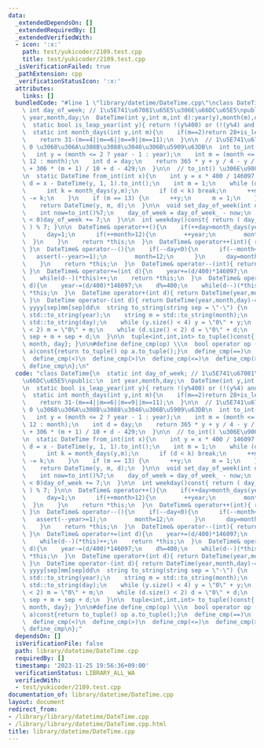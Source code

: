 ```yaml
---
data:
  _extendedDependsOn: []
  _extendedRequiredBy: []
  _extendedVerifiedWith:
  - icon: ':x:'
    path: test/yukicoder/2109.test.cpp
    title: test/yukicoder/2109.test.cpp
  _isVerificationFailed: true
  _pathExtension: cpp
  _verificationStatusIcon: ':x:'
  attributes:
    links: []
  bundledCode: "#line 1 \"library/datetime/DateTime.cpp\"\nclass DateTime{\n  static\
    \ int day_of_week; // 1\u5E741\u67081\u65E5\u306E\u66DC\u65E5\npublic:\n  int\
    \ year,month,day;\n  DateTime(int y,int m,int d):year(y),month(m),day(d){}\n\n\
    \  static bool is_leap_year(int y){ return !(y%400) or (!(y%4) and y%100); }\n\
    \  static int month_days(int y,int m){\n    if(m==2)return 28+is_leap_year(y);\n\
    \    return 31-(m==4||m==6||m==9||m==11);\n  }\n\n  // 1\u5E741\u67081\u65E5\u304C\
    \ 0 \u3068\u306A\u308B\u3088\u3046\u306B\u5909\u63DB\n  int to_int()const{\n \
    \   int y = (month <= 2 ? year - 1 : year);\n    int m = (month <= 2 ? month +\
    \ 12 : month);\n    int d = day;\n    return 365 * y + y / 4 - y / 100 + y / 400\
    \ + 306 * (m + 1) / 10 + d - 429;\n  }\n\n  // to_int() \u306E\u9006\u95A2\u6570\
    \n  static DateTime from_int(int x){\n    int y = x * 400 / 146097 + 1;\n    int\
    \ d = x - DateTime(y, 1, 1).to_int();\n    int m = 1;\n    while (d >= 28) {\n\
    \      int k = month_days(y,m);\n      if (d < k) break;\n      ++m;\n      d\
    \ -= k;\n    }\n    if (m == 13) {\n      ++y;\n      m = 1;\n    }\n    ++d;\n\
    \    return DateTime(y, m, d);\n  }\n\n  void set_day_of_week(int day_of_week_){\n\
    \    int now=to_int()%7;\n    day_of_week = day_of_week_ - now;\n    if(day_of_week\
    \ < 0)day_of_week += 7;\n  }\n\n  int weekday()const{ return ( day_of_week + to_int()\
    \ ) % 7; }\n\n  DateTime& operator++(){\n    if(++day>month_days(year,month)){\n\
    \      day=1;\n      if(++month>12){\n        ++year;\n        month=1;\n    \
    \  }\n    }\n    return *this;\n  }\n  DateTime& operator++(int){ return ++(*this);\
    \ }\n  DateTime& operator--(){\n    if(--day<0){\n      if(--month<0){\n     \
    \   assert(--year>=1);\n        month=12;\n      }\n      day=month_days(year,month);\n\
    \    }\n    return *this;\n  }\n  DateTime& operator--(int){ return --(*this);\
    \ }\n  DateTime& operator+=(int d){\n    year+=(d/400)*146097;\n    d%=400;\n\
    \    while(d--)(*this)++;\n    return *this;\n  }\n  DateTime& operator-=(int\
    \ d){\n    year-=(d/400)*146097;\n    d%=400;\n    while(d--)(*this)--;\n    return\
    \ *this;\n  }\n  DateTime operator+(int d){ return DateTime(year,month,day)+=d;\
    \ }\n  DateTime operator-(int d){ return DateTime(year,month,day)-=d; }\n\n  //\
    \ yyyy[sep]mm[sep]dd\n  string to_string(string sep = \"-\") {\n    string y =\
    \ std::to_string(year);\n    string m = std::to_string(month);\n    string d =\
    \ std::to_string(day);\n    while (y.size() < 4) y = \"0\" + y;\n    while (m.size()\
    \ < 2) m = \"0\" + m;\n    while (d.size() < 2) d = \"0\" + d;\n    return y +\
    \ sep + m + sep + d;\n  }\n\n  tuple<int,int,int> to_tuple()const{ return {year,\
    \ month, day}; }\n\n#define define_cmp(op) \\\n  bool operator op (const DateTime&\
    \ a)const{return to_tuple() op a.to_tuple();}\n  define_cmp(==)\n  define_cmp(!=)\n\
    \  define_cmp(<)\n  define_cmp(>)\n  define_cmp(<=)\n  define_cmp(>=)\n#undef\
    \ define_cmp\n};\n"
  code: "class DateTime{\n  static int day_of_week; // 1\u5E741\u67081\u65E5\u306E\
    \u66DC\u65E5\npublic:\n  int year,month,day;\n  DateTime(int y,int m,int d):year(y),month(m),day(d){}\n\
    \n  static bool is_leap_year(int y){ return !(y%400) or (!(y%4) and y%100); }\n\
    \  static int month_days(int y,int m){\n    if(m==2)return 28+is_leap_year(y);\n\
    \    return 31-(m==4||m==6||m==9||m==11);\n  }\n\n  // 1\u5E741\u67081\u65E5\u304C\
    \ 0 \u3068\u306A\u308B\u3088\u3046\u306B\u5909\u63DB\n  int to_int()const{\n \
    \   int y = (month <= 2 ? year - 1 : year);\n    int m = (month <= 2 ? month +\
    \ 12 : month);\n    int d = day;\n    return 365 * y + y / 4 - y / 100 + y / 400\
    \ + 306 * (m + 1) / 10 + d - 429;\n  }\n\n  // to_int() \u306E\u9006\u95A2\u6570\
    \n  static DateTime from_int(int x){\n    int y = x * 400 / 146097 + 1;\n    int\
    \ d = x - DateTime(y, 1, 1).to_int();\n    int m = 1;\n    while (d >= 28) {\n\
    \      int k = month_days(y,m);\n      if (d < k) break;\n      ++m;\n      d\
    \ -= k;\n    }\n    if (m == 13) {\n      ++y;\n      m = 1;\n    }\n    ++d;\n\
    \    return DateTime(y, m, d);\n  }\n\n  void set_day_of_week(int day_of_week_){\n\
    \    int now=to_int()%7;\n    day_of_week = day_of_week_ - now;\n    if(day_of_week\
    \ < 0)day_of_week += 7;\n  }\n\n  int weekday()const{ return ( day_of_week + to_int()\
    \ ) % 7; }\n\n  DateTime& operator++(){\n    if(++day>month_days(year,month)){\n\
    \      day=1;\n      if(++month>12){\n        ++year;\n        month=1;\n    \
    \  }\n    }\n    return *this;\n  }\n  DateTime& operator++(int){ return ++(*this);\
    \ }\n  DateTime& operator--(){\n    if(--day<0){\n      if(--month<0){\n     \
    \   assert(--year>=1);\n        month=12;\n      }\n      day=month_days(year,month);\n\
    \    }\n    return *this;\n  }\n  DateTime& operator--(int){ return --(*this);\
    \ }\n  DateTime& operator+=(int d){\n    year+=(d/400)*146097;\n    d%=400;\n\
    \    while(d--)(*this)++;\n    return *this;\n  }\n  DateTime& operator-=(int\
    \ d){\n    year-=(d/400)*146097;\n    d%=400;\n    while(d--)(*this)--;\n    return\
    \ *this;\n  }\n  DateTime operator+(int d){ return DateTime(year,month,day)+=d;\
    \ }\n  DateTime operator-(int d){ return DateTime(year,month,day)-=d; }\n\n  //\
    \ yyyy[sep]mm[sep]dd\n  string to_string(string sep = \"-\") {\n    string y =\
    \ std::to_string(year);\n    string m = std::to_string(month);\n    string d =\
    \ std::to_string(day);\n    while (y.size() < 4) y = \"0\" + y;\n    while (m.size()\
    \ < 2) m = \"0\" + m;\n    while (d.size() < 2) d = \"0\" + d;\n    return y +\
    \ sep + m + sep + d;\n  }\n\n  tuple<int,int,int> to_tuple()const{ return {year,\
    \ month, day}; }\n\n#define define_cmp(op) \\\n  bool operator op (const DateTime&\
    \ a)const{return to_tuple() op a.to_tuple();}\n  define_cmp(==)\n  define_cmp(!=)\n\
    \  define_cmp(<)\n  define_cmp(>)\n  define_cmp(<=)\n  define_cmp(>=)\n#undef\
    \ define_cmp\n};"
  dependsOn: []
  isVerificationFile: false
  path: library/datetime/DateTime.cpp
  requiredBy: []
  timestamp: '2023-11-25 19:56:36+09:00'
  verificationStatus: LIBRARY_ALL_WA
  verifiedWith:
  - test/yukicoder/2109.test.cpp
documentation_of: library/datetime/DateTime.cpp
layout: document
redirect_from:
- /library/library/datetime/DateTime.cpp
- /library/library/datetime/DateTime.cpp.html
title: library/datetime/DateTime.cpp
---
```

